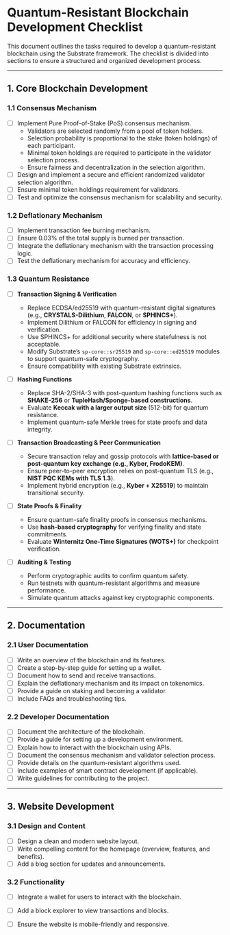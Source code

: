 # Quantum-Resistant Blockchain Development Checklist

This document outlines the tasks required to develop a quantum-resistant blockchain using the Substrate framework. The checklist is divided into sections to ensure a structured and organized development process.

---

## **1. Core Blockchain Development**

### **1.1 Consensus Mechanism**
- [ ] Implement Pure Proof-of-Stake (PoS) consensus mechanism.
  - Validators are selected randomly from a pool of token holders.
  - Selection probability is proportional to the stake (token holdings) of each participant.
  - Minimal token holdings are required to participate in the validator selection process.
  - Ensure fairness and decentralization in the selection algorithm.
- [ ] Design and implement a secure and efficient randomized validator selection algorithm.
- [ ] Ensure minimal token holdings requirement for validators.
- [ ] Test and optimize the consensus mechanism for scalability and security.

### **1.2 Deflationary Mechanism**
- [ ] Implement transaction fee burning mechanism.
- [ ] Ensure 0.03% of the total supply is burned per transaction.
- [ ] Integrate the deflationary mechanism with the transaction processing logic.
- [ ] Test the deflationary mechanism for accuracy and efficiency.

### **1.3 Quantum Resistance**
- [ ] **Transaction Signing & Verification**
  - Replace ECDSA/ed25519 with quantum-resistant digital signatures (e.g., **CRYSTALS-Dilithium**, **FALCON**, or **SPHINCS+**).
  - Implement Dilithium or FALCON for efficiency in signing and verification.
  - Use SPHINCS+ for additional security where statefulness is not acceptable.
  - Modify Substrate’s `sp-core::sr25519` and `sp-core::ed25519` modules to support quantum-safe cryptography.
  - Ensure compatibility with existing Substrate extrinsics.

- [ ] **Hashing Functions**
  - Replace SHA-2/SHA-3 with post-quantum hashing functions such as **SHAKE-256** or **TupleHash/Sponge-based constructions**.
  - Evaluate **Keccak with a larger output size** (512-bit) for quantum resistance.
  - Implement quantum-safe Merkle trees for state proofs and data integrity.

- [ ] **Transaction Broadcasting & Peer Communication**
  - Secure transaction relay and gossip protocols with **lattice-based or post-quantum key exchange (e.g., Kyber, FrodoKEM)**.
  - Ensure peer-to-peer encryption relies on post-quantum TLS (e.g., **NIST PQC KEMs with TLS 1.3**).
  - Implement hybrid encryption (e.g., **Kyber + X25519**) to maintain transitional security.

- [ ] **State Proofs & Finality**
  - Ensure quantum-safe finality proofs in consensus mechanisms.
  - Use **hash-based cryptography** for verifying finality and state commitments.
  - Evaluate **Winternitz One-Time Signatures (WOTS+)** for checkpoint verification.

- [ ] **Auditing & Testing**
  - Perform cryptographic audits to confirm quantum safety.
  - Run testnets with quantum-resistant algorithms and measure performance.
  - Simulate quantum attacks against key cryptographic components.

---

## **2. Documentation**

### **2.1 User Documentation**
- [ ] Write an overview of the blockchain and its features.
- [ ] Create a step-by-step guide for setting up a wallet.
- [ ] Document how to send and receive transactions.
- [ ] Explain the deflationary mechanism and its impact on tokenomics.
- [ ] Provide a guide on staking and becoming a validator.
- [ ] Include FAQs and troubleshooting tips.

### **2.2 Developer Documentation**
- [ ] Document the architecture of the blockchain.
- [ ] Provide a guide for setting up a development environment.
- [ ] Explain how to interact with the blockchain using APIs.
- [ ] Document the consensus mechanism and validator selection process.
- [ ] Provide details on the quantum-resistant algorithms used.
- [ ] Include examples of smart contract development (if applicable).
- [ ] Write guidelines for contributing to the project.

---

## **3. Website Development**

### **3.1 Design and Content**
- [ ] Design a clean and modern website layout.
- [ ] Write compelling content for the homepage (overview, features, and benefits).
- [ ] Add a blog section for updates and announcements.

### **3.2 Functionality**
- [ ] Integrate a wallet for users to interact with the blockchain.
- [ ] Add a block explorer to view transactions and blocks.
- [ ] Ensure the website is mobile-friendly and responsive.

